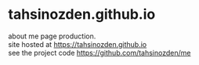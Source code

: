 # tahsinozden.github.io
about me page production. <br>
site hosted at https://tahsinozden.github.io <br>
see the project code https://github.com/tahsinozden/me <br>
